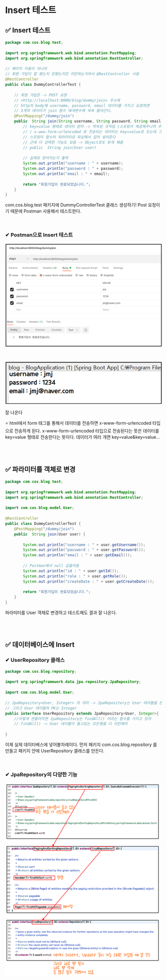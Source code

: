 # Insert 테스트

## ✅ Insert 테스트

```java
package com.cos.blog.test;

import org.springframework.web.bind.annotation.PostMapping;
import org.springframework.web.bind.annotation.RestController;

// 페이지 이동이 아니라 
// 회원 가입이 잘 됐는지 안됐는지만 리턴하는거여서 @RestController 사용
@RestController
public class DummyControllerTest {
	
	// 회원 가입은 -> POST 요청
	// <http://localhost:8000/blog/dummy/join> 주소에 
	// http의 body에 username, password, email 데이터를 가지고 요청하면
	// 3개의 데이터가 join 함수 매개변수에 쏙쏙 들어간다.
	@PostMapping("/dummy/join")
	public  String join(String username, String password, String email) { 
		// key=value 형태로 데이터 받아 -> 약속된 규칙임 (스프링이 제공해주니까 우린 쓰기만 하면 돼)
		// / x-www-form-urlencoded 로 전송되는 데이터는 key=value로 오는데 그것은 
		// 스프링이 함수의 파라미터로 파싱해서 집어 넣어준다
		// 근데 더 강력한 기능도 있음 -> Object로도 받게 해줌 
		// public  String join(User user)
		
		// 실제로 받아지는지 출력
		System.out.println("username : " + username);
		System.out.println("password : " + password);
		System.out.println("email : " + email);
		
		return "회원가입이 완료되었습니다.";	
	}
}
```

com.cos.blog.test 패키지에 DummyControllerTest 클래스 생성하기! Post 요청이기 때문에 Postman 사용해서 테스트한다.

<br>

### ✔ Postman으로 Insert 테스트

![01](img/12/01.png)

<br>

![02](img/12/02.png)

잘 나온다

⭐ html에서 form 태그를 통해서 데이터를 전송하면 x-www-form-urlencoded 타입으로 전송하게 된다. x-www-form-urlencoded 타입으로 전송된다는 뜻은 데이터를 key=value 형태로 전송한다는 뜻이다. 데이터가 여러 개면 key=value&key=value...

<br><br>

## ✅ 파라미터를 객체로 변경

```java
package com.cos.blog.test;

import org.springframework.web.bind.annotation.PostMapping;
import org.springframework.web.bind.annotation.RestController;

import com.cos.blog.model.User;

@RestController
public class DummyControllerTest {
	@PostMapping("/dummy/join")
	public  String join(User user) { 

		System.out.println("username : " + user.getUsername());
		System.out.println("password : " + user.getPassword());
		System.out.println("email : " + user.getEmail());
		
		// Postman에서 null 값들어옴
		System.out.println("id : " + user.getId());
		System.out.println("role : " + user.getRole());
		System.out.println("createDate : " + user.getCreateDate());
		
		return "회원가입이 완료되었습니다.";
	}
}
```

파라미터를 User 객체로 변경하고 테스트해도 결과 잘 나온다.

<br><br>

## ✅ 데이터베이스에 Insert

### ✔ UserRepository 클래스

```java
package com.cos.blog.repository;

import org.springframework.data.jpa.repository.JpaRepository;

import com.cos.blog.model.User;

// JpaRepository<User, Integer> 의 의미 -> JpaRepository는 User 테이블을 관리하는 Repository
// 그리고 User 테이블의 PK는 Integer
public interface UserRepository extends JpaRepository<User, Integer>{
	//이렇게 만들어지면 JpaRepository는 findAll() 이라는 함수를 가지고 있어
	// findAll() -> User 테이블이 들고있는 모든행을 다 리턴해라

}
```

이제 실제 데이터베스에 넣어볼차례이다. 먼저 패키지 com.cos.blog.repository 를 만들고 패키지 안에 UserRepository 클래스를 만든다.

<br>

### ✔ JpaRepository의 다양한 기능

![03](img/12/03.png)